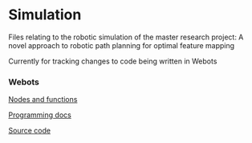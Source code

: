 # Simulation

Files relating to the robotic simulation of the master research project: A novel approach to robotic path planning for optimal feature mapping

Currently for tracking changes to code being written in Webots



### Webots

[Nodes and functions](https://cyberbotics.com/doc/reference/nodes-and-api-functions?tab-os=linux&tab-language=python)

[Programming docs](https://cyberbotics.com/doc/guide/programming)

[Source code](https://github.com/cyberbotics/webots_ros)



